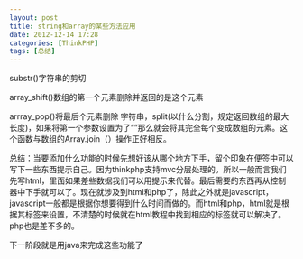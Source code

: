 ```yaml
---
layout: post
title: string和array的某些方法应用
date: 2012-12-14 17:28
categories: [ThinkPHP]
tags: [总结]
---
```

substr()字符串的剪切

array_shift()数组的第一个元素删除并返回的是这个元素

arrray_pop()将最后个元素删除
字符串，split(以什么分割，规定返回数组的最大长度)，如果将第一个参数设置为了“”那么就会将其完全每个变成数组的元素。这个函数与数组的Array.join（）操作正好相反。

总结：当要添加什么功能的时候先想好该从哪个地方下手，留个印象在便签中可以写下一些东西提示自己。因为thinkphp支持mvc分层处理的。所以一般而言我们先写html，里面如果差些数据我们可以用提示来代替。最后需要的东西再从控制器中下手就可以了。现在就涉及到html和php了，除此之外就是javascript，javascript一般都是根据你想要得到什么时间而做的。而html和php，html就是根据其标签来设置，不清楚的时候就在html教程中找到相应的标签就可以解决了。php也是差不多的。

下一阶段就是用java来完成这些功能了
